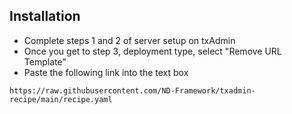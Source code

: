 ## Installation
- Complete steps 1 and 2 of server setup on txAdmin
- Once you get to step 3, deployment type, select "Remove URL Template"
- Paste the following link into the text box
```
https://raw.githubusercontent.com/ND-Framework/txadmin-recipe/main/recipe.yaml
```
